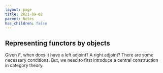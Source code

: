 ```yaml
---
layout: page
title: 2021-09-02
parent: Notes
has_children: false
---
```


## Representing functors by objects

Given $F$, when does it have a left adjoint? A right adjoint? There are some necessary conditions. But, 
we need to first introduce a central construction in category theory. 